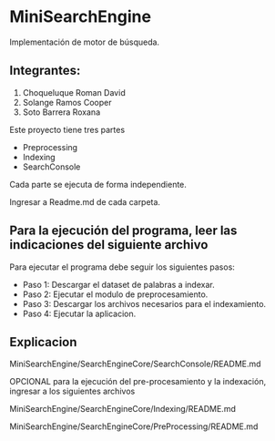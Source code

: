 # MiniSearchEngine
Implementación de motor de búsqueda.

Integrantes:
------------

1. Choqueluque Roman David
2. Solange Ramos Cooper
3. Soto Barrera Roxana

Este proyecto tiene tres partes

- Preprocessing
- Indexing
- SearchConsole

Cada parte se ejecuta de forma independiente. 

Ingresar a Readme.md de cada carpeta.

Para la ejecución del programa, leer las indicaciones del siguiente archivo
---------------------------------------------------------------------------
Para ejecutar el programa debe seguir los siguientes pasos:
- Paso 1: Descargar el dataset de palabras a indexar.
- Paso 2: Ejecutar el modulo de preprocesamiento.
- Paso 3: Descargar los archivos necesarios para el indexamiento.
- Paso 4: Ejecutar la aplicacion.

Explicacion
-----------

MiniSearchEngine/SearchEngineCore/SearchConsole/README.md




OPCIONAL para la ejecución del pre-procesamiento y la indexación, ingresar a los siguientes archivos

MiniSearchEngine/SearchEngineCore/Indexing/README.md

MiniSearchEngine/SearchEngineCore/PreProcessing/README.md

